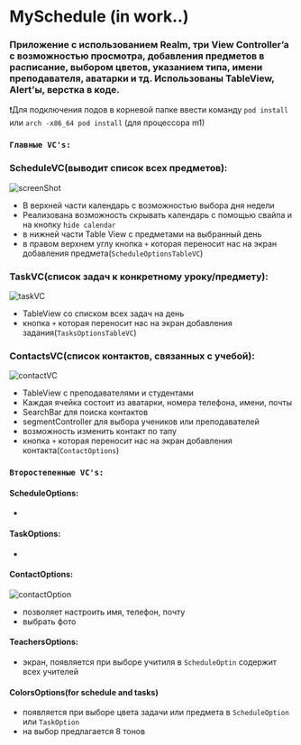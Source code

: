 # MySchedule (in work..)
<!-- ## schedule for school or university -->


### Приложение с использованием Realm, три View Controller’a c возможностью просмотра, добавления предметов в расписание, выбором цветов, указанием типа, имени преподавателя, аватарки и тд. Использованы TableView, Alert’ы, верстка в коде.

❗️Для подключения подов в корневой папке ввести команду ``pod install`` или ``arch -x86_64 pod install`` (для процессора m1)



<!-- ![scr](https://i.ibb.co/HYgs5zC/ezgif-com-gif-maker-1.gif) -->

### ``Главные VC's:``
### ScheduleVC(выводит список всех предметов):
![screenShot](https://i.ibb.co/wRsQLxc/ezgif-com-gif-maker.gif)
- В верхней части календарь с возможностью выбора дня недели
- Реализована возможность скрывать календарь с помощью свайпа и на кнопку ``hide calendar``
- в нижней части Table View с предметами на выбранный день
- в правом верхнем углу кнопка ``+`` которая переносит нас на экран добавления предмета(``SсheduleOptionsTableVC``)

### TaskVC(cписок задач к конкретному уроку/предмету):
![taskVC](https://i.ibb.co/dK5ygKq/ezgif-com-gif-maker-3.gif)
- TableView со списком всех задач на день
- кнопка ``+`` которая переносит нас на экран добавления задания(``TasksOptionsTableVC``)

### ContactsVC(список контактов, связанных с учебой):
![contactVC](https://i.ibb.co/brdWyQX/ezgif-com-gif-maker-2.gif)
- TableView с преподавателями и студентами
- Каждая ячейка состоит из аватарки, номера телефона, имени, почты
- SearchBar для поиска контактов
- segmentController для выбора учеников или преподавателей
- возможность изменить контакт по тапу
- кнопка ``+`` которая переносит нас на экран добавления контакта(``ContactOptions``)

### ``Второстепенные VC's:`` 
#### ScheduleOptions:
- 
#### TaskOptions:
- 
#### ContactOptions:
![contactOption](https://i.ibb.co/8mcv3ss/ezgif-com-gif-maker-4.gif)
- позволяет настроить имя, телефон, почту
- выбрать фото
#### TeachersOptions:
- экран, появляется при выборе учитиля в ``ScheduleOptin`` содержит всех учителей
#### ColorsOptions(for schedule and tasks)
- появляется при выборе цвета задачи или предмета в ``ScheduleOption`` или ``TaskOption``
- на выбор предлагается 8 тонов
